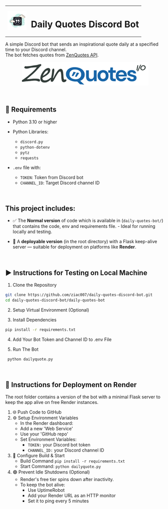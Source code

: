<table>
  <tr>
    <td><img src="images/logo.png" alt="Logo" width="60"/></td>
    <td><h1>Daily Quotes Discord Bot</h1></td>
  </tr>
</table>


A simple Discord bot that sends an inspirational quote daily at a specified time to your Discord channel.  
The bot fetches quotes from [ZenQuotes API](https://zenquotes.io/).
<p align="center">
  <img src="images/zenquoteslogo.png" alt="logo" width="400"/>
</p>

<br>

## 🔧 Requirements

- Python 3.10 or higher
- Python Libraries:
    - `discord.py`
    - `python-dotenv`
    - `pytz`
    - `requests`

- `.env` file with:
  - `TOKEN`: Token from Discord bot
  - `CHANNEL_ID`: Target Discord channel ID

<br>

## This project includes:
- ✅ The **Normal version** of code which is available in (`daily-quotes-bot/`) that contains the code, env and requirements file. - Ideal for running locally and testing.

  
- 🚀 A **deployable version** (in the root directory) with a Flask keep-alive server — suitable for deployment on platforms like **Render**.

<br>

## ▶️ Instructions for Testing on Local Machine
1. Clone the Repository
```bash
git clone https://github.com/ziac007/daily-quotes-discord-bot.git
cd daily-quotes-discord-bot/daily-quotes-bot
```

2. Setup Virtual Environment (Optional)

3. Install Dependencies 
```bash
pip install -r requirements.txt
```

4. Add Your Bot Token and Channel ID to .env File

5. Run The Bot
```bash
 python dailyquote.py
```

<br>


## 🚀 Instructions for Deployment on Render
The root folder contains a version of the bot with a minimal Flask server to keep the app alive on free Render instances.
1. 🌐 Push Code to GitHub
2. ⚙️ Setup Environment Variables
    - In the Render dashboard:
    - Add a new 'Web Service'
    - Use your 'GitHub repo'
    - Set Environment Variables:
      - `TOKEN:` your Discord bot token
      - `CHANNEL_ID:` your Discord channel ID
3. 🔧 Configure Build & Start
    - Build Command
        `pip install -r requirements.txt`
    - Start Command:
       `python dailyquote.py`
4. 🟢 Prevent Idle Shutdowns (Optional)
    - Render's free tier spins down after inactivity.
    - To keep the bot alive: 
      - Use UptimeRobot
      - Add your Render URL as an HTTP monitor
      - Set it to ping every 5 minutes
